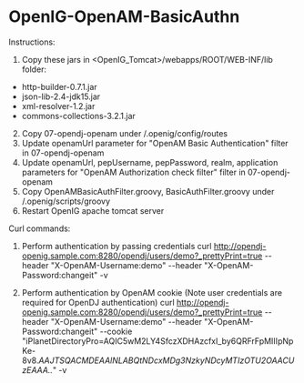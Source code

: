 # OpenIG-OpenAM-BasicAuthn

Instructions:

1. Copy these jars in <OpenIG_Tomcat>/webapps/ROOT/WEB-INF/lib folder:
 - http-builder-0.7.1.jar
 - json-lib-2.4-jdk15.jar
 - xml-resolver-1.2.jar
 - commons-collections-3.2.1.jar
2. Copy 07-opendj-openam under <User-Home>/.openig/config/routes
3. Update openamUrl parameter for "OpenAM Basic Authentication" filter in 07-opendj-openam
4. Update openamUrl, pepUsername, pepPassword, realm, application parameters for "OpenAM Authorization check filter" filter in 07-opendj-openam
5. Copy OpenAMBasicAuthFilter.groovy, BasicAuthFilter.groovy under <User-Home>/.openig/scripts/groovy
6. Restart OpenIG apache tomcat server


Curl commands:

1. Perform authentication by passing credentials
curl http://opendj-openig.sample.com:8280/opendj/users/demo?_prettyPrint=true --header "X-OpenAM-Username:demo" --header "X-OpenAM-Password:changeit" -v

2. Perform authentication by OpenAM cookie (Note user credentials are required for OpenDJ authentication)
curl http://opendj-openig.sample.com:8280/opendj/users/demo?_prettyPrint=true --header "X-OpenAM-Username:demo" --header "X-OpenAM-Password:changeit" --cookie "iPlanetDirectoryPro=AQIC5wM2LY4SfczXDHAzcfxI_by6QRFrFpMIIIpNpKe-8v8.*AAJTSQACMDEAAlNLABQtNDcxMDg3NzkyNDcyMTIzOTU2OAACUzEAAA..*" -v



